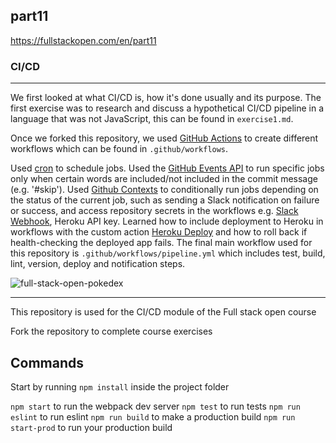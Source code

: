 ## part11 
https://fullstackopen.com/en/part11

### CI/CD

---
We first looked at what CI/CD is, how it's done usually and its purpose. The first exercise was to research and discuss a hypothetical CI/CD pipeline in a language that was not JavaScript, this can be found in ```exercise1.md```.

Once we forked this repository, we used [GitHub Actions](https://docs.github.com/en/actions/learn-github-actions/understanding-github-actions) to create different workflows which can be found in ```.github/workflows```.

Used [cron](https://crontab.guru/#0_12_*_*_*) to schedule jobs. Used the [GitHub Events API](https://docs.github.com/en/developers/webhooks-and-events/events/github-event-types) to run specific jobs only when certain words are included/not included in the commit message (e.g. '#skip'). Used [Github Contexts](https://docs.github.com/en/actions/learn-github-actions/contexts) to conditionally run jobs depending on the status of the current job, such as sending a Slack notification on failure or success, and access repository secrets in the workflows e.g. [Slack Webhook](https://api.slack.com/messaging/webhooks), Heroku API key. Learned how to include deployment to Heroku in workflows with the custom action [Heroku Deploy](https://github.com/AkhileshNS/heroku-deploy) and how to roll back if health-checking the deployed app fails. The final main workflow used for this repository is ```.github/workflows/pipeline.yml``` which includes test, build, lint, version, deploy and notification steps.

![full-stack-open-pokedex](https://github.com/jamessl154/full-stack-open-pokedex/actions/workflows/pipeline.yml/badge.svg)

---

This repository is used for the CI/CD module of the Full stack open course

Fork the repository to complete course exercises

## Commands

Start by running `npm install` inside the project folder

`npm start` to run the webpack dev server
`npm test` to run tests
`npm run eslint` to run eslint
`npm run build` to make a production build
`npm run start-prod` to run your production build
